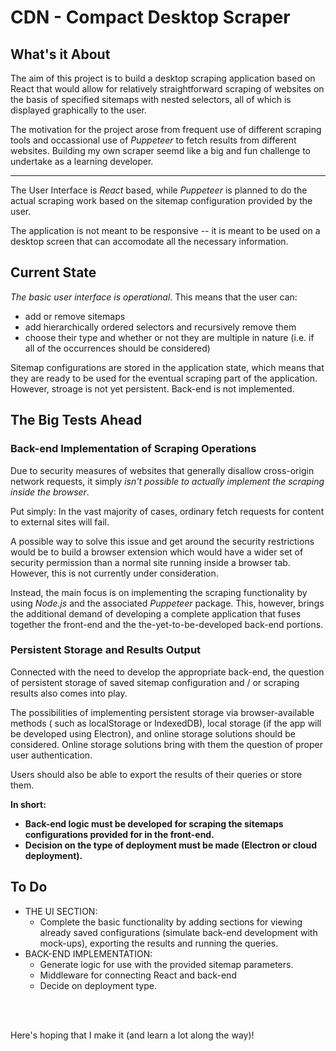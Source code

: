 # CDN - Compact Desktop Scraper

## What's it About
The aim of this project is to build a desktop scraping application based on React that would allow for relatively straightforward scraping of websites on the basis of specified sitemaps with nested selectors, all of which is displayed graphically to the user. 

The motivation for the project arose from frequent use of different scraping tools and occassional use of *Puppeteer* to fetch results from different websites. Building my own scraper seemd like a big and fun challenge to undertake as a learning developer.

----
The User Interface is *React* based, while *Puppeteer* is planned to do the actual scraping work based on the sitemap configuration provided by the user.

The application is not meant to be responsive -- it is meant to be used on a desktop screen that can accomodate all the necessary information.

## Current State
*The basic user interface is operational*. This means that the user can: 
- add or remove sitemaps
- add hierarchically ordered selectors and recursively remove them
- choose their type and whether or not they are multiple in nature (i.e. if all of the occurrences should be considered)

Sitemap configurations are stored in the application state, which means that they are ready to be used for the eventual scraping part of the application. However, stroage is not yet persistent. Back-end is not implemented.


## The Big Tests Ahead
### Back-end Implementation of Scraping Operations
Due to security measures of websites that generally disallow cross-origin network requests, it simply *isn't possible to actually implement the scraping inside the browser*. 

Put simply: In the vast majority of cases, ordinary fetch requests for content to external sites will fail.

A possible way to solve this issue and get around the security restrictions would be to build a browser extension which would have a wider set of security permission than a normal site running inside a browser tab. However, this is not currently under consideration.

Instead, the main focus is on implementing the scraping functionality by using *Node.js* and the associated *Puppeteer* package. This, however, brings the additional demand of developing a complete application that fuses together the front-end and the the-yet-to-be-developed back-end portions.

### Persistent Storage and Results Output
Connected with the need to develop the appropriate back-end, the question of persistent storage of saved sitemap configuration and / or scraping results also comes into play. 

The possibilities of implementing persistent storage via browser-available methods ( such  as localStorage or IndexedDB), local storage (if the app will be developed using Electron), and online storage solutions should be considered. Online storage solutions bring with them the question of proper user authentication. 

Users should also be able to export the results of their queries or store them.


**In short:** 
- **Back-end logic must be developed for scraping the sitemaps configurations provided for in the front-end.**
- **Decision on the type of deployment must be made (Electron or cloud deployment).**


## To Do
- THE UI SECTION: 
  - Complete the basic functionality by adding sections for viewing already saved configurations (simulate back-end development with mock-ups), exporting the results and running the queries. 
- BACK-END IMPLEMENTATION:
  - Generate logic for use with the provided sitemap parameters.
  - Middleware for connecting React and back-end
  - Decide on deployment type. 

<br><br>

Here's hoping that I make it (and learn a lot along the way)!